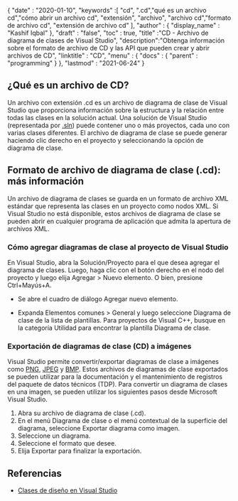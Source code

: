 {
  "date" : "2020-01-10",
  "keywords" :[ "cd", ".cd","qué es un archivo cd","cómo abrir un archivo cd", "extensión", "archivo", "archivo cd","formato de archivo cd", "extensión de archivo cd" ],
  "author" : {
    "display_name" : "Kashif Iqbal"
},
  "draft" : "false",
  "toc" : true,
  "title" :"CD - Archivo de diagrama de clases de Visual Studio",
  "description":"Obtenga información sobre el formato de archivo de CD y las API que pueden crear y abrir archivos de CD",
  "linktitle" : "CD",
  "menu" : {
    "docs" : {
      "parent" : "programming"
}
},
  "lastmod" : "2021-06-24"
}

## ¿Qué es un archivo de CD?

Un archivo con extensión .cd es un archivo de diagrama de clase de Visual Studio que proporciona información sobre la estructura y la relación entre todas las clases en la solución actual. Una solución de Visual Studio (representada por [.sln](/es/programming/sln/)) puede contener uno o más proyectos, cada uno con varias clases diferentes. El archivo de diagrama de clase se puede generar haciendo clic derecho en el proyecto y seleccionando la opción de diagrama de clase.

## Formato de archivo de diagrama de clase (.cd): más información

Un archivo de diagrama de clases se guarda en un formato de archivo XML estándar que representa las clases en un proyecto como nodos XML. Si Visual Studio no está disponible, estos archivos de diagrama de clase se pueden abrir en cualquier programa de aplicación que admita la apertura de archivos XML.

### Cómo agregar diagramas de clase al proyecto de Visual Studio

En Visual Studio, abra la Solución/Proyecto para el que desea agregar el diagrama de clases. Luego, haga clic con el botón derecho en el nodo del proyecto y luego elija Agregar > Nuevo elemento. O bien, presione Ctrl+Mayús+A.

* Se abre el cuadro de diálogo Agregar nuevo elemento.

* Expanda Elementos comunes > General y luego seleccione Diagrama de clase de la lista de plantillas. Para proyectos de Visual C++, busque en la categoría Utilidad para encontrar la plantilla Diagrama de clase.

### Exportación de diagramas de clase (CD) a imágenes

Visual Studio permite convertir/exportar diagramas de clase a imágenes como [PNG](/es/image/png/), [JPEG](/es/image/jpeg/) y [BMP](/es/image/bmp/). Estos archivos de diagramas de clase exportados se pueden utilizar para la documentación y el mantenimiento de registros del paquete de datos técnicos (TDP). Para convertir un diagrama de clases en una imagen, se pueden utilizar los siguientes pasos desde Microsoft Visual Studio.

1. Abra su archivo de diagrama de clase (.cd).
1. En el menú Diagrama de clase o el menú contextual de la superficie del diagrama, seleccione Exportar diagrama como imagen.
1. Seleccione un diagrama.
1. Seleccione el formato que desee.
1. Elija Exportar para finalizar la exportación.

## Referencias

* [Clases de diseño en Visual Studio](https://learn.microsoft.com/en-us/visualstudio/ide/class-designer/designing-and-viewing-classes-and-types?view=vs-2019)

